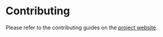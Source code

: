 # Contributing

Please refer to the contributing guides on the [project website](https://lind-project.github.io/lind-wasm/contribute).
